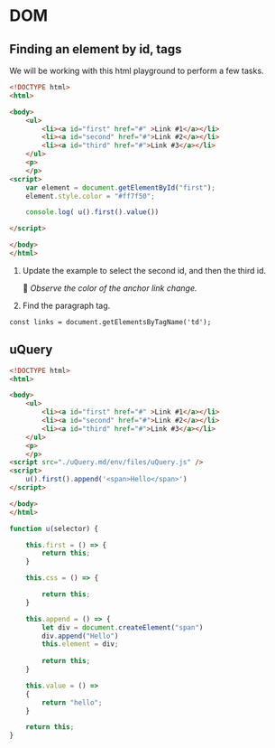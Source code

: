 # DOM

## Finding an element by id, tags

We will be working with this html playground to perform a few tasks.

```html |{type: 'playground'}
<!DOCTYPE html>
<html>

<body>
    <ul>
        <li><a id="first" href="#" >Link #1</a></li>
        <li><a id="second" href="#">Link #2</a></li>
        <li><a id="third" href="#">Link #3</a></li>
    </ul>
    <p>
    </p>
<script>
    var element = document.getElementById("first");
    element.style.color = "#ff7f50";

    console.log( u().first().value())

</script>    

</body>
</html>
```

1. Update the example to select the second id, and then the third id.  

   👀 _Observe the color of the anchor link change._

2. Find the paragraph tag. 

```
const links = document.getElementsByTagName('td');
```



## uQuery

```html |{type: 'playground'}
<!DOCTYPE html>
<html>

<body>
    <ul>
        <li><a id="first" href="#" >Link #1</a></li>
        <li><a id="second" href="#">Link #2</a></li>
        <li><a id="third" href="#">Link #3</a></li>
    </ul>
    <p>
    </p>
<script src="./uQuery.md/env/files/uQuery.js" />
<script>
    u().first().append('<span>Hello</span>')
</script>

</body>
</html>
```


```js |{type: 'file', path: '/Course/Pages/DOM/uQuery.js'}
function u(selector) {

    this.first = () => {
        return this;
    }

    this.css = () => {

        return this;
    }

    this.append = () => {
        let div = document.createElement("span")
        div.append("Hello")
        this.element = div;
        
        return this;
    }

    this.value = () =>
    {
        return "hello";
    }

    return this;
}
```